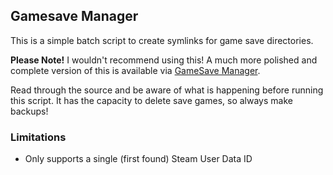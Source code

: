 ## Gamesave Manager

This is a simple batch script to create symlinks for game save directories.

**Please Note!** I wouldn't recommend using this!
A much more polished and complete version of this is available via [GameSave Manager](http://www.gamesave-manager.com/).

Read through the source and be aware of what is happening before running this script.
It has the capacity to delete save games, so always make backups!

### Limitations
* Only supports a single (first found) Steam User Data ID
